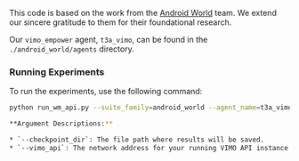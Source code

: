 

This code is based on the work from the [Android World](https://github.com/google-research/android_world/tree/main) team. We extend our sincere gratitude to them for their foundational research.

Our `vimo_empower` agent, `t3a_vimo`, can be found in the `./android_world/agents` directory.

### Running Experiments

To run the experiments, use the following command:

```bash
python run_wm_api.py --suite_family=android_world --agent_name=t3a_vimo_gemini --checkpoint_dir="<path_to_save_results>" --vimo_api="<your_vimo_api_address>"

**Argument Descriptions:**

* `--checkpoint_dir`: The file path where results will be saved.
* `--vimo_api`: The network address for your running VIMO API instance.
